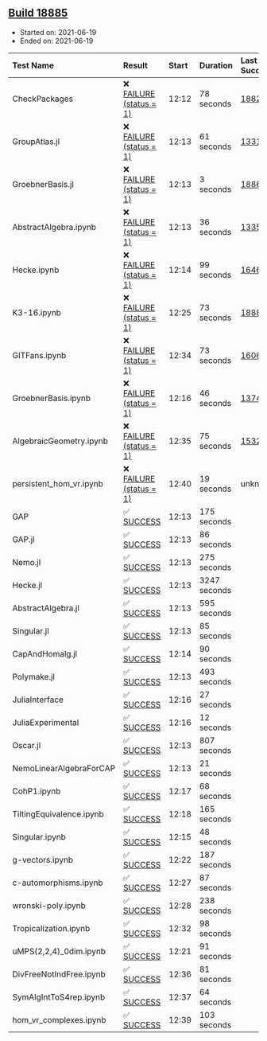 ## [Build 18885](https://oscarci.mathematik.uni-kl.de/job/oscar/18885/)

* Started on: 2021-06-19
* Ended on: 2021-06-19

| Test Name    | Result | Start | Duration | Last Success | First Failure |
|:-------------|:-------|:------|:---------|:-------------|:--------------|
| CheckPackages | ❌ [FAILURE (status = 1)](https://oscarci.mathematik.uni-kl.de/job/oscar/18885/artifact/logs/build-18885/CheckPackages.log) | 12:12 | 78 seconds | [18822](https://oscarci.mathematik.uni-kl.de/job/oscar/18822/) | [18823](https://oscarci.mathematik.uni-kl.de/job/oscar/18823/) |
| GroupAtlas.jl | ❌ [FAILURE (status = 1)](https://oscarci.mathematik.uni-kl.de/job/oscar/18885/artifact/logs/build-18885/GroupAtlas.jl.log) | 12:13 | 61 seconds | [13311](https://oscarci.mathematik.uni-kl.de/job/oscar/13311/) | [13312](https://oscarci.mathematik.uni-kl.de/job/oscar/13312/) |
| GroebnerBasis.jl | ❌ [FAILURE (status = 1)](https://oscarci.mathematik.uni-kl.de/job/oscar/18885/artifact/logs/build-18885/GroebnerBasis.jl.log) | 12:13 | 3 seconds | [18864](https://oscarci.mathematik.uni-kl.de/job/oscar/18864/) | [18865](https://oscarci.mathematik.uni-kl.de/job/oscar/18865/) |
| AbstractAlgebra.ipynb | ❌ [FAILURE (status = 1)](https://oscarci.mathematik.uni-kl.de/job/oscar/18885/artifact/logs/build-18885/AbstractAlgebra.ipynb.log) | 12:13 | 36 seconds | [13355](https://oscarci.mathematik.uni-kl.de/job/oscar/13355/) | [13356](https://oscarci.mathematik.uni-kl.de/job/oscar/13356/) |
| Hecke.ipynb | ❌ [FAILURE (status = 1)](https://oscarci.mathematik.uni-kl.de/job/oscar/18885/artifact/logs/build-18885/Hecke.ipynb.log) | 12:14 | 99 seconds | [16463](https://oscarci.mathematik.uni-kl.de/job/oscar/16463/) | [16464](https://oscarci.mathematik.uni-kl.de/job/oscar/16464/) |
| K3-16.ipynb | ❌ [FAILURE (status = 1)](https://oscarci.mathematik.uni-kl.de/job/oscar/18885/artifact/logs/build-18885/K3-16.ipynb.log) | 12:25 | 73 seconds | [18884](https://oscarci.mathematik.uni-kl.de/job/oscar/18884/) | [18885](https://oscarci.mathematik.uni-kl.de/job/oscar/18885/) |
| GITFans.ipynb | ❌ [FAILURE (status = 1)](https://oscarci.mathematik.uni-kl.de/job/oscar/18885/artifact/logs/build-18885/GITFans.ipynb.log) | 12:34 | 73 seconds | [16068](https://oscarci.mathematik.uni-kl.de/job/oscar/16068/) | [16069](https://oscarci.mathematik.uni-kl.de/job/oscar/16069/) |
| GroebnerBasis.ipynb | ❌ [FAILURE (status = 1)](https://oscarci.mathematik.uni-kl.de/job/oscar/18885/artifact/logs/build-18885/GroebnerBasis.ipynb.log) | 12:16 | 46 seconds | [13748](https://oscarci.mathematik.uni-kl.de/job/oscar/13748/) | [13749](https://oscarci.mathematik.uni-kl.de/job/oscar/13749/) |
| AlgebraicGeometry.ipynb | ❌ [FAILURE (status = 1)](https://oscarci.mathematik.uni-kl.de/job/oscar/18885/artifact/logs/build-18885/AlgebraicGeometry.ipynb.log) | 12:35 | 75 seconds | [15322](https://oscarci.mathematik.uni-kl.de/job/oscar/15322/) | [15323](https://oscarci.mathematik.uni-kl.de/job/oscar/15323/) |
| persistent_hom_vr.ipynb | ❌ [FAILURE (status = 1)](https://oscarci.mathematik.uni-kl.de/job/oscar/18885/artifact/logs/build-18885/persistent_hom_vr.ipynb.log) | 12:40 | 19 seconds | unknown | unknown |
| GAP | ✅ [SUCCESS](https://oscarci.mathematik.uni-kl.de/job/oscar/18885/artifact/logs/build-18885/GAP.log) | 12:13 | 175 seconds |  |  |
| GAP.jl | ✅ [SUCCESS](https://oscarci.mathematik.uni-kl.de/job/oscar/18885/artifact/logs/build-18885/GAP.jl.log) | 12:13 | 86 seconds |  |  |
| Nemo.jl | ✅ [SUCCESS](https://oscarci.mathematik.uni-kl.de/job/oscar/18885/artifact/logs/build-18885/Nemo.jl.log) | 12:13 | 275 seconds |  |  |
| Hecke.jl | ✅ [SUCCESS](https://oscarci.mathematik.uni-kl.de/job/oscar/18885/artifact/logs/build-18885/Hecke.jl.log) | 12:13 | 3247 seconds |  |  |
| AbstractAlgebra.jl | ✅ [SUCCESS](https://oscarci.mathematik.uni-kl.de/job/oscar/18885/artifact/logs/build-18885/AbstractAlgebra.jl.log) | 12:13 | 595 seconds |  |  |
| Singular.jl | ✅ [SUCCESS](https://oscarci.mathematik.uni-kl.de/job/oscar/18885/artifact/logs/build-18885/Singular.jl.log) | 12:13 | 85 seconds |  |  |
| CapAndHomalg.jl | ✅ [SUCCESS](https://oscarci.mathematik.uni-kl.de/job/oscar/18885/artifact/logs/build-18885/CapAndHomalg.jl.log) | 12:14 | 90 seconds |  |  |
| Polymake.jl | ✅ [SUCCESS](https://oscarci.mathematik.uni-kl.de/job/oscar/18885/artifact/logs/build-18885/Polymake.jl.log) | 12:13 | 493 seconds |  |  |
| JuliaInterface | ✅ [SUCCESS](https://oscarci.mathematik.uni-kl.de/job/oscar/18885/artifact/logs/build-18885/JuliaInterface.log) | 12:16 | 27 seconds |  |  |
| JuliaExperimental | ✅ [SUCCESS](https://oscarci.mathematik.uni-kl.de/job/oscar/18885/artifact/logs/build-18885/JuliaExperimental.log) | 12:16 | 12 seconds |  |  |
| Oscar.jl | ✅ [SUCCESS](https://oscarci.mathematik.uni-kl.de/job/oscar/18885/artifact/logs/build-18885/Oscar.jl.log) | 12:13 | 807 seconds |  |  |
| NemoLinearAlgebraForCAP | ✅ [SUCCESS](https://oscarci.mathematik.uni-kl.de/job/oscar/18885/artifact/logs/build-18885/NemoLinearAlgebraForCAP.log) | 12:13 | 21 seconds |  |  |
| CohP1.ipynb | ✅ [SUCCESS](https://oscarci.mathematik.uni-kl.de/job/oscar/18885/artifact/logs/build-18885/CohP1.ipynb.log) | 12:17 | 68 seconds |  |  |
| TiltingEquivalence.ipynb | ✅ [SUCCESS](https://oscarci.mathematik.uni-kl.de/job/oscar/18885/artifact/logs/build-18885/TiltingEquivalence.ipynb.log) | 12:18 | 165 seconds |  |  |
| Singular.ipynb | ✅ [SUCCESS](https://oscarci.mathematik.uni-kl.de/job/oscar/18885/artifact/logs/build-18885/Singular.ipynb.log) | 12:15 | 48 seconds |  |  |
| g-vectors.ipynb | ✅ [SUCCESS](https://oscarci.mathematik.uni-kl.de/job/oscar/18885/artifact/logs/build-18885/g-vectors.ipynb.log) | 12:22 | 187 seconds |  |  |
| c-automorphisms.ipynb | ✅ [SUCCESS](https://oscarci.mathematik.uni-kl.de/job/oscar/18885/artifact/logs/build-18885/c-automorphisms.ipynb.log) | 12:27 | 87 seconds |  |  |
| wronski-poly.ipynb | ✅ [SUCCESS](https://oscarci.mathematik.uni-kl.de/job/oscar/18885/artifact/logs/build-18885/wronski-poly.ipynb.log) | 12:28 | 238 seconds |  |  |
| Tropicalization.ipynb | ✅ [SUCCESS](https://oscarci.mathematik.uni-kl.de/job/oscar/18885/artifact/logs/build-18885/Tropicalization.ipynb.log) | 12:32 | 98 seconds |  |  |
| uMPS(2,2,4)_0dim.ipynb | ✅ [SUCCESS](https://oscarci.mathematik.uni-kl.de/job/oscar/18885/artifact/logs/build-18885/uMPS-2-2-4-_0dim.ipynb.log) | 12:21 | 91 seconds |  |  |
| DivFreeNotIndFree.ipynb | ✅ [SUCCESS](https://oscarci.mathematik.uni-kl.de/job/oscar/18885/artifact/logs/build-18885/DivFreeNotIndFree.ipynb.log) | 12:36 | 81 seconds |  |  |
| SymAlgIntToS4rep.ipynb | ✅ [SUCCESS](https://oscarci.mathematik.uni-kl.de/job/oscar/18885/artifact/logs/build-18885/SymAlgIntToS4rep.ipynb.log) | 12:37 | 64 seconds |  |  |
| hom_vr_complexes.ipynb | ✅ [SUCCESS](https://oscarci.mathematik.uni-kl.de/job/oscar/18885/artifact/logs/build-18885/hom_vr_complexes.ipynb.log) | 12:39 | 103 seconds |  |  |
